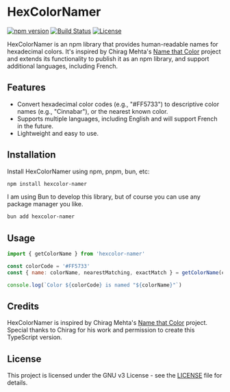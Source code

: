 # HexColorNamer

[![npm version](https://badge.fury.io/js/hexcolor-namer.svg)](https://www.npmjs.com/package/hexcolor-namer)
[![Build Status](https://travis-ci.com/levg34/hexcolor-namer.svg?branch=main)](https://travis-ci.com/levg34/hexcolor-namer)
[![License](https://img.shields.io/npm/l/hexcolor-namer)](https://github.com/levg34/hexcolor-namer/blob/main/LICENSE)

HexColorNamer is an npm library that provides human-readable names for hexadecimal colors. It's inspired by Chirag Mehta's [Name that Color](https://chir.ag/projects/ntc/) project and extends its functionality to publish it as an npm library, and support additional languages, including French.

## Features

-   Convert hexadecimal color codes (e.g., "#FF5733") to descriptive color names (e.g., "Cinnabar"), or the nearest known color.
-   Supports multiple languages, including English and will support French in the future.
-   Lightweight and easy to use.

## Installation

Install HexColorNamer using npm, pnpm, bun, etc:

```bash
npm install hexcolor-namer
```

I am using Bun to develop this library, but of course you can use any package manager you like.

```bash
bun add hexcolor-namer
```

## Usage

```javascript
import { getColorName } from 'hexcolor-namer'

const colorCode = '#FF5733'
const { name: colorName, nearestMatching, exactMatch } = getColorName(colorCode)

console.log(`Color ${colorCode} is named "${colorName}"`)
```

## Credits

HexColorNamer is inspired by Chirag Mehta's [Name that Color](https://chir.ag/projects/ntc/) project. Special thanks to Chirag for his work and permission to create this TypeScript version.

## License

This project is licensed under the GNU v3 License - see the [LICENSE](LICENSE) file for details.

